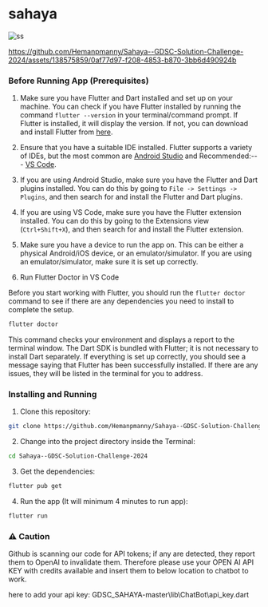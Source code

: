 # sahaya


![ss](https://github.com/Hemanpmanny/Sahaya--GDSC-Solution-Challenge-2024/assets/138575859/a835b8bd-1692-46a4-8dcc-ef092535627f)

https://github.com/Hemanpmanny/Sahaya--GDSC-Solution-Challenge-2024/assets/138575859/0af77d97-f208-4853-b870-3bb6d490924b


### Before Running App (Prerequisites) 

1. Make sure you have Flutter and Dart installed and set up on your machine. 
You can check if you have Flutter installed by running the command `flutter --version` in your terminal/command prompt. 
If Flutter is installed, it will display the version. If not, you can download and install Flutter from [here](https://flutter.dev/docs/get-started/install).

2. Ensure that you have a suitable IDE installed. Flutter supports a variety of IDEs, but the most common are [Android Studio](https://developer.android.com/studio) and Recommended:--- [VS Code](https://code.visualstudio.com/).

3. If you are using Android Studio, make sure you have the Flutter and Dart plugins installed. You can do this by going to `File -> Settings -> Plugins`, and then search for and install the Flutter and Dart plugins.

4. If you are using VS Code, make sure you have the Flutter extension installed. You can do this by going to the Extensions view (`Ctrl+Shift+X`), and then search for and install the Flutter extension.

5. Make sure you have a device to run the app on. This can be either a physical Android/iOS device, or an emulator/simulator. If you are using an emulator/simulator, make sure it is set up correctly.

6. Run Flutter Doctor in VS Code

  Before you start working with Flutter, you should run the `flutter doctor` command to see if there are any dependencies you need to install to complete the setup.

  ```bash
  flutter doctor
  ```

  This command checks your environment and displays a report to the terminal window. The Dart SDK is bundled with Flutter; it is not necessary to install Dart separately. If everything is set up correctly, you should see a message saying that Flutter has been successfully installed. If there are any issues, they will be listed in the terminal for you to address.




### Installing and Running

1. Clone this repository:

  ```bash
  git clone https://github.com/Hemanpmanny/Sahaya--GDSC-Solution-Challenge-2024.git
  ```

2. Change into the project directory inside the Terminal:

  ```bash
 cd Sahaya--GDSC-Solution-Challenge-2024
  ```

3. Get the dependencies:

  ```bash
  flutter pub get
  ```

4. Run the app  (It will minimum 4 minutes to run app):

  ```bash
  flutter run
  ```

### :warning: Caution
  Github is scanning our code for API tokens; if any are detected, they report them to 
  OpenAI to invalidate them. Therefore please use your OPEN AI API KEY with credits 
  available and insert them to below location to chatbot to work.

  here to add your api key:
  GDSC_SAHAYA-master\lib\ChatBot\api_key.dart
